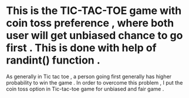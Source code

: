 # This is the TIC-TAC-TOE game with coin toss preference , where both user will get unbiased chance to go first . This is done with help of randint() function .
As generally in Tic tac toe , a person going first generally has higher probability to win the game . In order to overcome this problem , I put the coin toss option in Tic-tac-toe game for unbiased and fair game .
